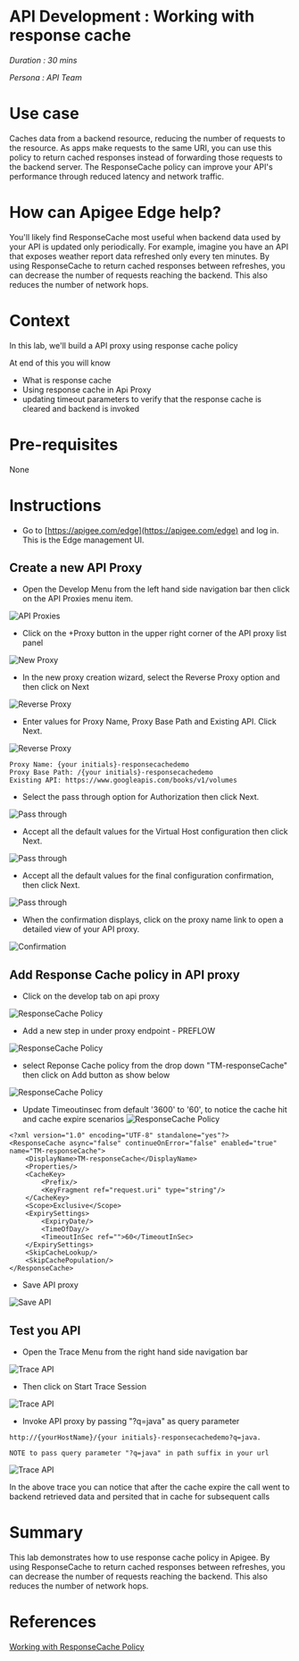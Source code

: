 # API Development : Working with response cache

*Duration : 30 mins*

*Persona : API Team*

# Use case

Caches data from a backend resource, reducing the number of requests to the resource. As apps make requests to the same URI, you can use this policy to return cached responses instead of forwarding those requests to the backend server. The ResponseCache policy can improve your API's performance through reduced latency and network traffic.


# How can Apigee Edge help?

You'll likely find ResponseCache most useful when backend data used by your API is updated only periodically. For example, imagine you have an API that exposes weather report data refreshed only every ten minutes. By using ResponseCache to return cached responses between refreshes, you can decrease the number of requests reaching the backend. This also reduces the number of network hops.

# Context

In this lab, we'll build a API proxy using response cache policy

At end of this you will know
- What is response cache
- Using response cache in Api Proxy
- updating timeout parameters to verify that the response cache is cleared and backend is invoked

# Pre-requisites

None

# Instructions

* Go to [https://apigee.com/edge](https://apigee.com/edge) and log in. This is the Edge management UI. 

## Create a new API Proxy

* Open the Develop Menu from the left hand side navigation bar then click on the API Proxies menu item.

![API Proxies](./media/open-api-proxy-list.png)

* Click on the +Proxy button in the upper right corner of the API proxy list panel

![New Proxy](./media/new-api-proxy.png)

* In the new proxy creation wizard, select the Reverse Proxy option and then click on Next

![Reverse Proxy](./media/proxy-wizard-1.png)

* Enter values for Proxy Name, Proxy Base Path and Existing API. Click Next.

![Reverse Proxy](./media/responseCache_01.png)

```
Proxy Name: {your initials}-responsecachedemo
Proxy Base Path: /{your initials}-responsecachedemo
Existing API: https://www.googleapis.com/books/v1/volumes
```

* Select the pass through option for Authorization then click Next.

![Pass through](./media/proxy-wizard-3.png)

* Accept all the default values for the Virtual Host configuration then click Next.

![Pass through](./media/proxy-wizard-4.png)

* Accept all the default values for the final configuration confirmation, then click Next.

![Pass through](./media/proxy-wizard-5.png)

* When the confirmation displays, click on the proxy name link to open a detailed view of your API proxy.

![Confirmation](./media/responseCache_02.png)

## Add Response Cache policy in API proxy

* Click on the develop tab on api proxy

![ResponseCache Policy](./media/open-develop-tab-1.png)

* Add a new step in under proxy endpoint - PREFLOW

![ResponseCache Policy](./media/new-step-1.png)

* select Reponse Cache policy from the drop down "TM-responseCache" then click on Add button as show below

![ResponseCache Policy](./media/responseCache_03.png)

* Update Timeoutinsec from default '3600' to '60', to notice the cache hit and cache expire scenarios
![ResponseCache Policy](./media/responseCache_04.png)

```
<?xml version="1.0" encoding="UTF-8" standalone="yes"?>
<ResponseCache async="false" continueOnError="false" enabled="true" name="TM-responseCache">
    <DisplayName>TM-responseCache</DisplayName>
    <Properties/>
    <CacheKey>
        <Prefix/>
        <KeyFragment ref="request.uri" type="string"/>
    </CacheKey>
    <Scope>Exclusive</Scope>
    <ExpirySettings>
        <ExpiryDate/>
        <TimeOfDay/>
        <TimeoutInSec ref="">60</TimeoutInSec>
    </ExpirySettings>
    <SkipCacheLookup/>
    <SkipCachePopulation/>
</ResponseCache>
```

* Save API proxy

![Save API](./media/save-api-proxy-1.png)

## Test you API 

* Open the Trace Menu from the right hand side navigation bar 

![Trace API](./media/open-trace-tab.png)

* Then click on Start Trace Session

![Trace API](./media/start-trace-session.png)

* Invoke API proxy by passing "?q=java" as query parameter

```
http://{yourHostName}/{your initials}-responsecachedemo?q=java. 

NOTE to pass query parameter "?q=java" in path suffix in your url

```

![Trace API](./media/responseCache_05.png)

In the above trace you can notice that after the cache expire the call went to backend retrieved data and persited that in cache for subsequent calls

# Summary

This lab demonstrates how to use response cache policy in Apigee. By using ResponseCache to return cached responses between refreshes, you can decrease the number of requests reaching the backend. This also reduces the number of network hops.

# References

[Working with ResponseCache Policy](https://docs.apigee.com/api-services/reference/response-cache-policy)
